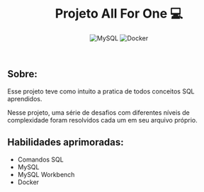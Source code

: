 <h1 align="center"> Projeto All For One 💻 </h1>

 <div align="center">
 
 ![MySQL](https://img.shields.io/badge/mysql-%2300f.svg?style=for-the-badge&logo=mysql&logoColor=white)
 ![Docker](https://img.shields.io/badge/docker-%230db7ed.svg?style=for-the-badge&logo=docker&logoColor=white)
 
</div>
<br/>

<h2 align="left"> Sobre: </h2>
Esse projeto teve como intuito a pratica de todos conceitos SQL aprendidos.

Nesse projeto, uma série de desafios com diferentes níveis de complexidade foram resolvidos cada um em seu arquivo próprio.

## Habilidades aprimoradas: 

- Comandos SQL
- MySQL
- MySQL Workbench
- Docker
